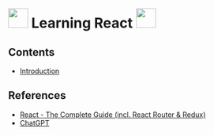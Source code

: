 # <img src="https://media.tenor.com/6ceOmdT7SHkAAAAi/emoji-emojis.gif" height=40 width=40> Learning React <img src="https://media.tenor.com/6ceOmdT7SHkAAAAi/emoji-emojis.gif" height=40 width=40>

## Contents

- [Introduction](001-introduction/README.md)

## References

- [React - The Complete Guide (incl. React Router & Redux)](https://www.udemy.com/course/react-the-complete-guide-incl-redux/)
- [ChatGPT](https://chat.openai.com/)